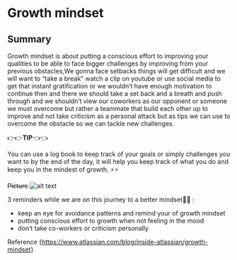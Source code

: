 # **Growth mindset**

## **Summary**
Growth mindset is about putting a conscious effort to improving your qualities to be able to face bigger challenges by improving from your previous obstacles,We gonna face setbacks things will get difficult and we will want to “take a break” watch a clip on youtube or use social media  to get that instant gratification or we wouldn’t have enough motivation to continue then and there  we should take a set back and a breath and push through and we shouldn’t view our coworkers as our opponent or someone we must overcome but rather a teammate that build each other up to improve and not take criticism as a personal attack but as tips we can use to overcome the obstacle so we can tackle new challenges.

:point_right::point_right:**TIP**:point_left::point_left:

You can use a log book to keep track of your goals or simply challenges you want to by the end of the day, it will help you keep track of what you do and keep you in the mindest of growth. :zap::zap:





~~Picture~~
![alt text](http://higheredparent.com/wp-content/uploads/2018/11/Mindset-is-everything-1080x675.jpg)

3 reminders while we are on this journey to a better mindset:pill::pill: :
- keep an eye for avoidance patterns and remind your of growth mindset
- putting conscious effort to growth when not feeling in the mood
- don’t take co-workers or criticism personally 


Reference 
{https://www.atlassian.com/blog/inside-atlassian/growth-mindset}
